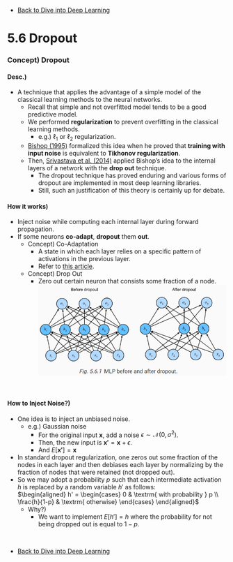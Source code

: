 * [Back to Dive into Deep Learning](../../main.md)

# 5.6 Dropout

### Concept) Dropout
#### Desc.)
- A technique that applies the advantage of a simple model of the classical learning methods to the neural networks.
  - Recall that simple and not overfitted model tends to be a good predictive model.
  - We performed **regularization** to prevent overfitting in the classical learning methods.
    - e.g.) $\ell_1$ or $\ell_2$ regularization.
  - [Bishop (1995)](https://d2l.ai/chapter_references/zreferences.html#id17) formalized this idea when he proved that **training with input noise** is equivalent to **Tikhonov regularization**.
  - Then, [Srivastava et al. (2014)](https://d2l.ai/chapter_references/zreferences.html#id265) applied Bishop’s idea to the internal layers of a network with the **drop out** technique.
    - The dropout technique has proved enduring and various forms of dropout are implemented in most deep learning libraries.
    - Still, such an justification of this theory is certainly up for debate.

#### How it works)
- Inject noise while computing each internal layer during forward propagation.
- If some neurons **co-adapt**, **dropout** them **out**.
  - Concept) Co-Adaptation
    - A state in which each layer relies on a specific pattern of activations in the previous layer.
    - Refer to [this article](https://hyeonnii.tistory.com/254).
  - Concept) Drop Out
    - Zero out certain neuron that consists some fraction of a node.   
![](images/001.png)

<br>

#### How to Inject Noise?)
- One idea is to inject an unbiased noise.
  - e.g.) Gaussian noise
    - For the original input $\mathbf{x}$, add a noise $\epsilon\sim\mathcal{N}(0,\sigma^2)$.
    - Then, the new input is $\mathbf{x'} = \mathbf{x}+\epsilon$.
    - And $E[\mathbf{x'}] = \mathbf{x}$
- In standard dropout regularization, one zeros out some fraction of the nodes in each layer and then debiases each layer by normalizing by the fraction of nodes that were retained (not dropped out). 
- So we may adopt a probability $p$ such that each intermediate activation $h$  is replaced by a random variable $h'$ as follows:   
   $`\begin{aligned}
   h' =
   \begin{cases}
       0 & \textrm{ with probability } p \\
       \frac{h}{1-p} & \textrm{ otherwise}
   \end{cases}
   \end{aligned}`$
  - Why?)
    - We want to implement $E[h']=h$ where the probability for not being dropped out is equal to $1-p$.








<br>

* [Back to Dive into Deep Learning](../../main.md)